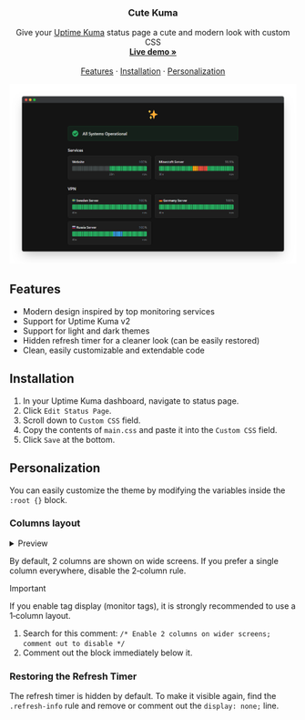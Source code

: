 <h3 align="center">Cute Kuma</h3>

<p align="center">
  Give your <a href="https://github.com/louislam/uptime-kuma">Uptime Kuma</a> status page a cute and modern look with custom CSS
  <br>
  <a href="https://kuma.denisromanov.ru"><strong>Live demo »</strong></a>
  <br>
  <br>
  <a href="#features">Features</a>
  ·
  <a href="#installation">Installation</a>
  ·
  <a href="#personalization">Personalization</a>
</p>

<p>
  <picture>
    <source media="(prefers-color-scheme: dark)" srcset="./.github/assets/2-col/dark.png">
    <source media="(prefers-color-scheme: light)" srcset="./.github/assets/2-col/light.png">
    <img alt="Cute Kuma" src="./.github/assets/2-col/dark.png">
  </picture>
</p>

## Features

- Modern design inspired by top monitoring services
- Support for Uptime Kuma v2
- Support for light and dark themes
- Hidden refresh timer for a cleaner look (can be easily restored)
- Clean, easily customizable and extendable code

## Installation

1. In your Uptime Kuma dashboard, navigate to status page.
2. Click `Edit Status Page`.
3. Scroll down to `Custom CSS` field.
4. Copy the contents of `main.css` and paste it into the `Custom CSS` field.
5. Click `Save` at the bottom.

## Personalization

You can easily customize the theme by modifying the variables inside the `:root {}` block.

### Columns layout

<details>
  <summary>Preview</summary>
  <picture>
    <source media="(prefers-color-scheme: dark)" srcset="./.github/assets/1-col/dark.png">
    <source media="(prefers-color-scheme: light)" srcset="./.github/assets/1-col/light.png">
    <img alt="Cute Kuma: 2 columns" src="./.github/assets/1-col/dark.png">
  </picture>
</details>

By default, 2 columns are shown on wide screens. If you prefer a single column everywhere, disable the 2‑column rule.

> [!IMPORTANT]
> If you enable tag display (monitor tags), it is strongly recommended to use a 1‑column layout.

1. Search for this comment:
`/* Enable 2 columns on wider screens; comment out to disable */`
2. Comment out the block immediately below it.

### Restoring the Refresh Timer

The refresh timer is hidden by default. To make it visible again, find the `.refresh-info` rule and remove or comment out the `display: none;` line.